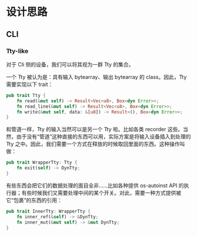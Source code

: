 # 设计思路

## CLI

### Tty-like 

对于 Cli 侧的设备，我们可以将其视为一群 Tty 的集合。

一个 Tty 被认为是：具有输入 bytearray、输出 bytearray 的 class。因此，Tty 需要实现以下 trait：
```rust
pub trait Tty {
    fn read(&mut self) -> Result<Vec<u8>, Box<dyn Error>>;
    fn read_line(&mut self) -> Result<Vec<u8>, Box<dyn Error>>;
    fn write(&mut self, data: &[u8]) -> Result<(), Box<dyn Error>>;
}
```

和管道一样，Tty 的输入当然可以是另一个 Tty 啦。比如各类 recorder 这些。当然，由于没有“管道”这种直接的东西可以用，实际方案是将输入设备插入到处理的 Tty 之中。因此，我们需要一个方式在释放的时候取回里面的东西。这种操作叫做：
```rust
pub trait WrapperTty: Tty {
    fn exit(self) -> DynTty;
}
```

有些东西会把它们的数据处理的面目全非……比如各种提供 os-autoinst API 的执行器；有些时候我们又需要处理中间的某个开关。对此，需要一种方式提供被它“包裹”的东西的引用：
```rust
pub trait InnerTty: WrapperTty {
    fn inner_ref(&self) -> &DynTty;
    fn inner_mut(&mut self) -> &mut DynTty;
}
```
